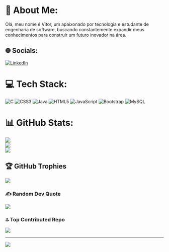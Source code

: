 # 💫 About Me:
Olá, meu nome é Vitor, um apaixonado por tecnologia e estudante de engenharia de software, buscando constantemente expandir meus conhecimentos para construir um futuro inovador na área.


## 🌐 Socials:
[![LinkedIn](https://img.shields.io/badge/LinkedIn-%230077B5.svg?logo=linkedin&logoColor=white)](www.linkedin.com/in/vitor-nunes-calhau) 

# 💻 Tech Stack:
![C](https://img.shields.io/badge/c-%2300599C.svg?style=for-the-badge&logo=c&logoColor=white) ![CSS3](https://img.shields.io/badge/css3-%231572B6.svg?style=for-the-badge&logo=css3&logoColor=white) ![Java](https://img.shields.io/badge/java-%23ED8B00.svg?style=for-the-badge&logo=java&logoColor=white) ![HTML5](https://img.shields.io/badge/html5-%23E34F26.svg?style=for-the-badge&logo=html5&logoColor=white) ![JavaScript](https://img.shields.io/badge/javascript-%23323330.svg?style=for-the-badge&logo=javascript&logoColor=%23F7DF1E) ![Bootstrap](https://img.shields.io/badge/bootstrap-%23563D7C.svg?style=for-the-badge&logo=bootstrap&logoColor=white) ![MySQL](https://img.shields.io/badge/mysql-%2300f.svg?style=for-the-badge&logo=mysql&logoColor=white)
# 📊 GitHub Stats:
![](https://github-readme-stats.vercel.app/api?username=VitorNunesCalhau&theme=prussian&hide_border=false&include_all_commits=false&count_private=true)<br/>
![](https://github-readme-streak-stats.herokuapp.com/?user=VitorNunesCalhau&theme=prussian&hide_border=false)<br/>
![](https://github-readme-stats.vercel.app/api/top-langs/?username=VitorNunesCalhau&theme=prussian&hide_border=false&include_all_commits=false&count_private=true&layout=compact)

## 🏆 GitHub Trophies
![](https://github-profile-trophy.vercel.app/?username=VitorNunesCalhau&theme=radical&no-frame=false&no-bg=false&margin-w=4)

### ✍️ Random Dev Quote
![](https://quotes-github-readme.vercel.app/api?type=horizontal&theme=radical)

### 🔝 Top Contributed Repo
![](https://github-contributor-stats.vercel.app/api?username=VitorNunesCalhau&limit=5&theme=dark&combine_all_yearly_contributions=true)

---
[![](https://visitcount.itsvg.in/api?id=VitorNunesCalhau&icon=0&color=0)](https://visitcount.itsvg.in)

<!-- Proudly created with GPRM ( https://gprm.itsvg.in ) -->
